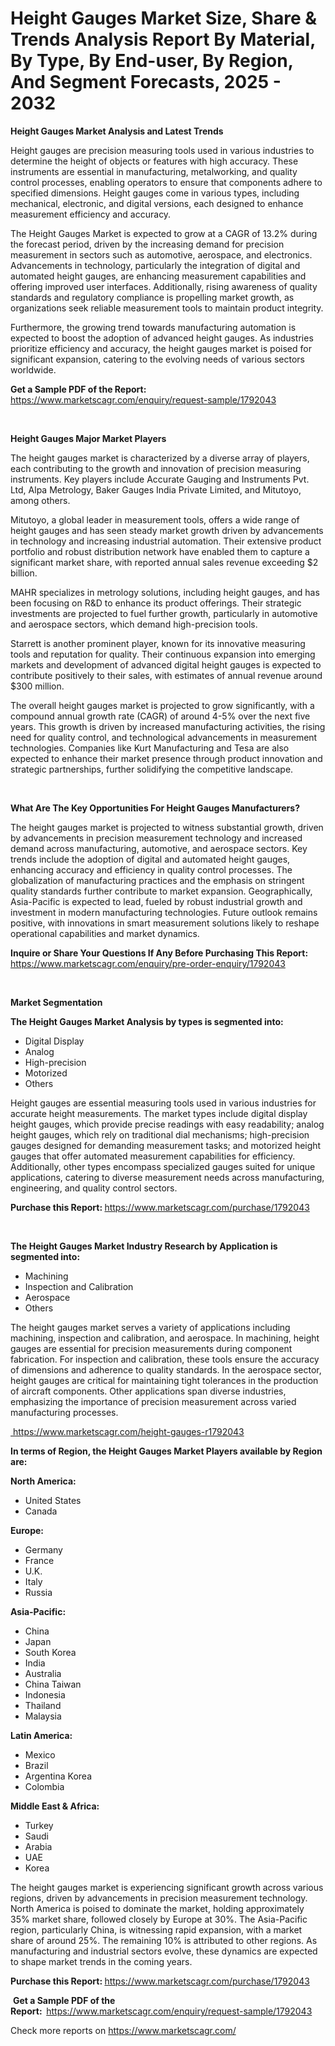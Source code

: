 <p><h1>Height Gauges Market Size, Share & Trends Analysis Report By Material, By Type, By End-user, By Region, And Segment Forecasts, 2025 - 2032</h1></p><p><strong>Height Gauges Market Analysis and Latest Trends</strong></p>
<p><p>Height gauges are precision measuring tools used in various industries to determine the height of objects or features with high accuracy. These instruments are essential in manufacturing, metalworking, and quality control processes, enabling operators to ensure that components adhere to specified dimensions. Height gauges come in various types, including mechanical, electronic, and digital versions, each designed to enhance measurement efficiency and accuracy.</p><p>The Height Gauges Market is expected to grow at a CAGR of 13.2% during the forecast period, driven by the increasing demand for precision measurement in sectors such as automotive, aerospace, and electronics. Advancements in technology, particularly the integration of digital and automated height gauges, are enhancing measurement capabilities and offering improved user interfaces. Additionally, rising awareness of quality standards and regulatory compliance is propelling market growth, as organizations seek reliable measurement tools to maintain product integrity. </p><p>Furthermore, the growing trend towards manufacturing automation is expected to boost the adoption of advanced height gauges. As industries prioritize efficiency and accuracy, the height gauges market is poised for significant expansion, catering to the evolving needs of various sectors worldwide.</p></p>
<p><strong>Get a Sample PDF of the Report:&nbsp;</strong> <a href="https://www.marketscagr.com/enquiry/request-sample/1792043?utm_campaign=3292&utm_medium=2&utm_source=Github&utm_content=ia&utm_term=10042025&utm_id=height-gauges">https://www.marketscagr.com/enquiry/request-sample/1792043</a></p>
<p>&nbsp;</p>
<p><strong>Height Gauges Major Market Players</strong></p>
<p><p>The height gauges market is characterized by a diverse array of players, each contributing to the growth and innovation of precision measuring instruments. Key players include Accurate Gauging and Instruments Pvt. Ltd, Alpa Metrology, Baker Gauges India Private Limited, and Mitutoyo, among others. </p><p>Mitutoyo, a global leader in measurement tools, offers a wide range of height gauges and has seen steady market growth driven by advancements in technology and increasing industrial automation. Their extensive product portfolio and robust distribution network have enabled them to capture a significant market share, with reported annual sales revenue exceeding $2 billion.</p><p>MAHR specializes in metrology solutions, including height gauges, and has been focusing on R&D to enhance its product offerings. Their strategic investments are projected to fuel further growth, particularly in automotive and aerospace sectors, which demand high-precision tools.</p><p>Starrett is another prominent player, known for its innovative measuring tools and reputation for quality. Their continuous expansion into emerging markets and development of advanced digital height gauges is expected to contribute positively to their sales, with estimates of annual revenue around $300 million.</p><p>The overall height gauges market is projected to grow significantly, with a compound annual growth rate (CAGR) of around 4-5% over the next five years. This growth is driven by increased manufacturing activities, the rising need for quality control, and technological advancements in measurement technologies. Companies like Kurt Manufacturing and Tesa are also expected to enhance their market presence through product innovation and strategic partnerships, further solidifying the competitive landscape.</p></p>
<p>&nbsp;</p>
<p><strong>What Are The Key Opportunities For Height Gauges Manufacturers?</strong></p>
<p><p>The height gauges market is projected to witness substantial growth, driven by advancements in precision measurement technology and increased demand across manufacturing, automotive, and aerospace sectors. Key trends include the adoption of digital and automated height gauges, enhancing accuracy and efficiency in quality control processes. The globalization of manufacturing practices and the emphasis on stringent quality standards further contribute to market expansion. Geographically, Asia-Pacific is expected to lead, fueled by robust industrial growth and investment in modern manufacturing technologies. Future outlook remains positive, with innovations in smart measurement solutions likely to reshape operational capabilities and market dynamics.</p></p>
<p><strong>Inquire or Share Your Questions If Any Before Purchasing This Report:</strong> <a href="https://www.marketscagr.com/enquiry/pre-order-enquiry/1792043?utm_campaign=3292&utm_medium=2&utm_source=Github&utm_content=ia&utm_term=10042025&utm_id=height-gauges">https://www.marketscagr.com/enquiry/pre-order-enquiry/1792043</a></p>
<p>&nbsp;</p>
<p><strong>Market Segmentation</strong></p>
<p><strong>The Height Gauges Market Analysis by types is segmented into:</strong></p>
<p><ul><li>Digital Display</li><li>Analog</li><li>High-precision</li><li>Motorized</li><li>Others</li></ul></p>
<p><p>Height gauges are essential measuring tools used in various industries for accurate height measurements. The market types include digital display height gauges, which provide precise readings with easy readability; analog height gauges, which rely on traditional dial mechanisms; high-precision gauges designed for demanding measurement tasks; and motorized height gauges that offer automated measurement capabilities for efficiency. Additionally, other types encompass specialized gauges suited for unique applications, catering to diverse measurement needs across manufacturing, engineering, and quality control sectors.</p></p>
<p><strong>Purchase this Report:&nbsp;</strong><a href="https://www.marketscagr.com/purchase/1792043?utm_campaign=3292&utm_medium=2&utm_source=Github&utm_content=ia&utm_term=10042025&utm_id=height-gauges">https://www.marketscagr.com/purchase/1792043</a></p>
<p>&nbsp;</p>
<p><strong>The Height Gauges Market Industry Research by Application is segmented into:</strong></p>
<p><ul><li>Machining</li><li>Inspection and Calibration</li><li>Aerospace</li><li>Others</li></ul></p>
<p><p>The height gauges market serves a variety of applications including machining, inspection and calibration, and aerospace. In machining, height gauges are essential for precision measurements during component fabrication. For inspection and calibration, these tools ensure the accuracy of dimensions and adherence to quality standards. In the aerospace sector, height gauges are critical for maintaining tight tolerances in the production of aircraft components. Other applications span diverse industries, emphasizing the importance of precision measurement across varied manufacturing processes.</p></p>
<p><a href="https://www.marketscagr.com/height-gauges-r1792043?utm_campaign=3292&utm_medium=2&utm_source=Github&utm_content=ia&utm_term=10042025&utm_id=height-gauges">&nbsp;https://www.marketscagr.com/height-gauges-r1792043</a></p>
<p><strong>In terms of Region, the Height Gauges Market Players available by Region are:</strong></p>
<p>
    <p> <strong> North America: </strong>
        <ul>
            <li>United States</li>
            <li>Canada</li>
        </ul>
        </p> 
    <p> <strong> Europe: </strong>
        <ul>
            <li>Germany</li>
            <li>France</li>
            <li>U.K.</li>
            <li>Italy</li>
            <li>Russia</li>
        </ul>
        </p> 
    <p> <strong> Asia-Pacific: </strong>
        <ul>
            <li>China</li>
            <li>Japan</li>
            <li>South Korea</li>
            <li>India</li>
            <li>Australia</li>
            <li>China Taiwan</li>
            <li>Indonesia</li>
            <li>Thailand</li>
            <li>Malaysia</li>
        </ul>
        </p> 
    <p> <strong> Latin America: </strong>
        <ul>
            <li>Mexico</li>
            <li>Brazil</li>
            <li>Argentina Korea</li>
            <li>Colombia</li>
        </ul>
        </p> 
    <p> <strong> Middle East & Africa: </strong>
        <ul>
            <li>Turkey</li>
            <li>Saudi</li>
            <li>Arabia</li>
            <li>UAE</li>
            <li>Korea</li>
        </ul>
    </p>
    </p>
<p><p>The height gauges market is experiencing significant growth across various regions, driven by advancements in precision measurement technology. North America is poised to dominate the market, holding approximately 35% market share, followed closely by Europe at 30%. The Asia-Pacific region, particularly China, is witnessing rapid expansion, with a market share of around 25%. The remaining 10% is attributed to other regions. As manufacturing and industrial sectors evolve, these dynamics are expected to shape market trends in the coming years.</p></p>
<p><strong>Purchase this Report: </strong><a href="https://www.marketscagr.com/purchase/1792043?utm_campaign=3292&utm_medium=2&utm_source=Github&utm_content=ia&utm_term=10042025&utm_id=height-gauges">https://www.marketscagr.com/purchase/1792043</a></p>
<p>&nbsp;<strong>Get a Sample PDF of the Report:&nbsp;&nbsp;</strong><a href="https://www.marketscagr.com/enquiry/request-sample/1792043?utm_campaign=3292&utm_medium=2&utm_source=Github&utm_content=ia&utm_term=10042025&utm_id=height-gauges">https://www.marketscagr.com/enquiry/request-sample/1792043</a></p>
<p><strong></strong></p>
<p>Check more reports on <a href="https://www.marketscagr.com/?utm_campaign=3292&utm_medium=2&utm_source=Github&utm_content=ia&utm_term=10042025&utm_id=height-gauges">https://www.marketscagr.com/</a></p>